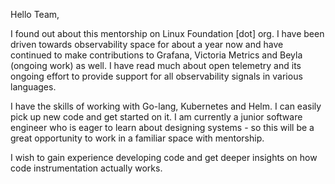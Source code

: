 
Hello Team,

I found out about this mentorship on Linux Foundation [dot] org. I have been driven towards observability space for about a year now and have continued to make contributions to Grafana, Victoria Metrics and Beyla (ongoing work) as well. I have read much about open telemetry and its ongoing effort to provide support for all observability signals in various languages.  

I have the skills of working with Go-lang, Kubernetes and Helm. I can easily pick up new code and get started on it. I am currently a junior software engineer who is eager to learn about designing systems - so this will be a great opportunity to work in a familiar space with mentorship.

I wish to gain experience developing code and get deeper insights on how code instrumentation actually works.






